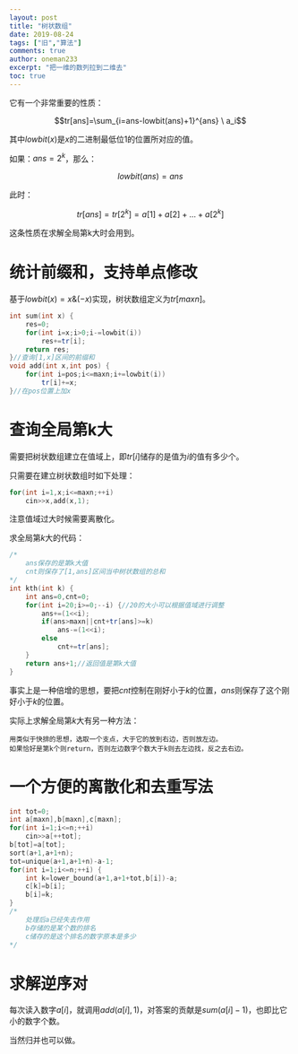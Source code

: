 ```yaml
---
layout: post
title: "树状数组"
date: 2019-08-24
tags: ["旧","算法"]
comments: true
author: oneman233
excerpt: "把一维的数列拉到二维去"
toc: true
---
```


它有一个非常重要的性质：

$$tr[ans]=\sum_{i=ans-lowbit(ans)+1}^{ans} \ a_i$$

其中$lowbit(x)$是$x$的二进制最低位$1$的位置所对应的值。

如果：$ans=2^k$，那么：

$$lowbit(ans)=ans$$

此时：

$$tr[ans]=tr[2^k]=a[1]+a[2]+...+a[2^k]$$

这条性质在求解全局第k大时会用到。

# 统计前缀和，支持单点修改

基于$lowbit(x)=x\&(-x)$实现，树状数组定义为$tr[maxn]$。

```c++
int sum(int x) {
    res=0;
    for(int i=x;i>0;i-=lowbit(i))
        res+=tr[i];
    return res;
}//查询[1,x]区间的前缀和
void add(int x,int pos) {
    for(int i=pos;i<=maxn;i+=lowbit(i))
        tr[i]+=x;
}//在pos位置上加x
```

# 查询全局第k大

需要把树状数组建立在值域上，即$tr[i]$储存的是值为$i$的值有多少个。

只需要在建立树状数组时如下处理：

```c++
for(int i=1,x;i<=maxn;++i)
    cin>>x,add(x,1);
```

注意值域过大时候需要离散化。

求全局第$k$大的代码：

```c++
/*
    ans保存的是第k大值
    cnt则保存了[1,ans]区间当中树状数组的总和
*/
int kth(int k) {
    int ans=0,cnt=0;
    for(int i=20;i>=0;--i) {//20的大小可以根据值域进行调整
        ans+=(1<<i);
        if(ans>maxn||cnt+tr[ans]>=k)
            ans-=(1<<i);
        else
            cnt+=tr[ans];
    }
    return ans+1;//返回值是第k大值
}
```

事实上是一种倍增的思想，要把$cnt$控制在刚好小于$k$的位置，$ans$则保存了这个刚好小于$k$的位置。

实际上求解全局第$k$大有另一种方法：

    用类似于快排的思想，选取一个支点，大于它的放到右边，否则放左边。
    如果恰好是第k个则return，否则左边数字个数大于k则去左边找，反之去右边。

# 一个方便的离散化和去重写法

```c++
int tot=0;
int a[maxn],b[maxn],c[maxn];
for(int i=1;i<=n;++i)
    cin>>a[++tot];
b[tot]=a[tot];
sort(a+1,a+1+n);
tot=unique(a+1,a+1+n)-a-1;
for(int i=1;i<=n;++i) {
    int k=lower_bound(a+1,a+1+tot,b[i])-a;
    c[k]=b[i];
    b[i]=k;
}
/*
    处理后a已经失去作用
    b存储的是某个数的排名
    c储存的是这个排名的数字原本是多少
*/
```

# 求解逆序对

每次读入数字$a[i]$，就调用$add(a[i],1)$，对答案的贡献是$sum(a[i]-1)$，也即比它小的数字个数。

当然归并也可以做。